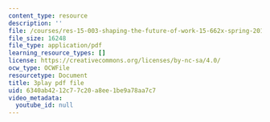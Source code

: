 ```yaml
---
content_type: resource
description: ''
file: /courses/res-15-003-shaping-the-future-of-work-15-662x-spring-2016/6340ab4212c77c20a8ee1be9a78aa7c7_XWFocLnBdhM.pdf
file_size: 16248
file_type: application/pdf
learning_resource_types: []
license: https://creativecommons.org/licenses/by-nc-sa/4.0/
ocw_type: OCWFile
resourcetype: Document
title: 3play pdf file
uid: 6340ab42-12c7-7c20-a8ee-1be9a78aa7c7
video_metadata:
  youtube_id: null
---
```

